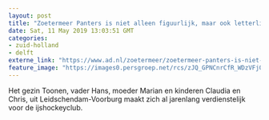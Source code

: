 ```yaml
---
layout: post
title: "Zoetermeer Panters is niet alleen figuurlijk, maar ook letterlijk een familievereniging"
date: Sat, 11 May 2019 13:03:51 GMT
categories: 
- zuid-holland 
- delft 
externe_link: "https://www.ad.nl/zoetermeer/zoetermeer-panters-is-niet-alleen-figuurlijk-maar-ook-letterlijk-een-familievereniging~a6028998/"
feature_image: "https://images0.persgroep.net/rcs/zJQ_GPNCnrCfR_WDzVFj0zpnam0/diocontent/147885124/_fitwidth/400/?appId=21791a8992982cd8da851550a453bd7f&quality=0.7"
---
```


Het gezin Toonen, vader Hans, moeder Marian en kinderen Claudia en Chris, uit Leidschendam-Voorburg maakt zich al jarenlang verdienstelijk voor de ijshockeyclub.
